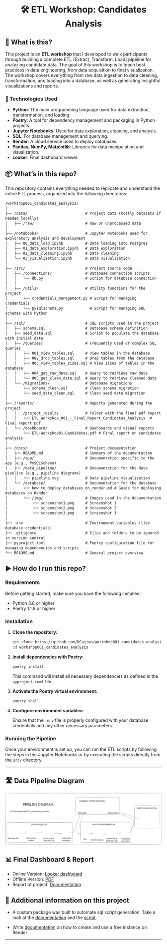 <center>

# 🛠️ ETL Workshop: Candidates Analysis

</center>

## 🤔 What is this?

This project is an **ETL workshop** that I developed to walk participants through building a complete ETL (Extract, Transform, Load) pipeline for analyzing candidate data. The goal of this workshop is to teach best practices in data engineering, from data acquisition to final visualization. The workshop covers everything from raw data ingestion to data cleaning, transformation, and loading into a database, as well as generating insightful visualizations and reports.

### 🔨 Technologies Used

- **Python**: The main programming language used for data extraction, transformation, and loading.
- **Poetry**: A tool for dependency management and packaging in Python projects.
- **Jupyter Notebooks**: Used for data exploration, cleaning, and analysis.
- **SQL**: For database management and querying.
- **Render**: A cloud service used to deploy databases.
- **Pandas, NumPy, Matplotlib**: Libraries for data manipulation and visualization.
- **Looker**: Final dashboard viewer.

## 📦 What’s in this repo?

This repository contains everything needed to replicate and understand the entire ETL process, organized into the following directories:

```plaintext
/workshop001_candidates_analysis/
│
├── /data/                          # Project data (mostly datasets if needed locally)
│   ├── /raw/                       # Raw or unprocessed data
│
├── /notebooks/                     # Jupyter Notebooks used for exploratory analysis and development
│   ├── 00_data_load.ipynb          # Data loading into Postgres
│   ├── 01_data_exploration.ipynb   # Data exploration
│   ├── 02_data_cleaning.ipynb      # Data cleaning
│   └── 03_visualization.ipynb      # Data visualization
│
├── /src/                           # Project source code
│   ├── /connections/               # Database connection scripts
│   │   └── db.py                   # Script for database connection
│   │
│   ├── /utils/                     # Utility functions for the project
│       ├── credentials_management.py # Script for managing credentials
│       └── pysqlschema.py            # Script for managing SQL schemas with Python
│
├── /sql/                           # SQL scripts used in the project
│   ├── schema.sql                  # Database schema definition
│   ├── seed_data.sql               # Script to populate the database with initial data
│   ├── /queries/                   # Frequently used or complex SQL queries
│   │   ├── 001_view_tables.sql     # View tables in the database
│   │   ├── 002_drop_tables.sql     # Drop tables from the database
│   │   ├── 003_view_tables_sizes.sql # View sizes of tables in the database
│   │   ├── 004_get_raw_data.sql    # Query to retrieve raw data
│   │   └── 005_get_clean_data.sql  # Query to retrieve cleaned data
│   └── /migrations/                # Database migrations
│       ├── schema_clean.sql        # Clean schema migration
│       └── seed_data_clean.sql     # Clean seed data migration
│
├── /reports/                       # Reports generated during the project
│   │   /project_results            # Folder with the final pdf report
│   │   └── ETL_Workshop_001_-_Final_Report_Candidates_Analysis  # Final report pdf
│   └── /dashboard/                 # Dashboards and visual reports
│       └── ETL-Workshop01-Candidates.pdf # Final report on candidates analysis
│
├── /docs/                          # Project documentation
│   ├── README.md                   # Summary of the documentation
│   ├── /app/                       # Documentation specific to the app (e.g., PySQLSchema)
│   ├── /data_pipeline/             # Documentation for the data pipeline (e.g., pipeline diagrams)
│   │   └── pipeline.svg            # Data pipeline visualization
│   └── /database/                  # Documentation for the database
│       ├── how_to_deploy_databases_on_render.md # Guide for deploying databases on Render
│       └── /img/                   # Images used in the documentation
│           ├── screenshot1.png     # Screenshot 1
│           ├── screenshot2.png     # Screenshot 2
│           └── screenshot3.png     # Screenshot 3
│
├── .env                            # Environment variables (like database credentials)
├── .gitignore                      # Files and folders to be ignored in version control
├── pyproject.toml                  # Poetry configuration file for managing dependencies and scripts
└── README.md                       # General project overview
```

## ▶️ How do I run this repo?

### Requirements

Before getting started, make sure you have the following installed:

- Python 3.8 or higher
- Poetry 1.1.8 or higher

### Installation

1. **Clone the repository:**

   ```bash
   git clone https://github.com/DCajiao/workshop001_candidates_analysis
   cd workshop001_candidates_analysis
   ```

2. **Install dependencies with Poetry:**

   ```bash
   poetry install
   ```

   This command will install all necessary dependencies as defined in the `pyproject.toml` file.

3. **Activate the Poetry virtual environment:**

   ```bash
   poetry shell
   ```

4. **Configure environment variables:**

   Ensure that the `.env` file is properly configured with your database credentials and any other necessary parameters.

### Running the Pipeline

Once your environment is set up, you can run the ETL scripts by following the steps in the Jupyter Notebooks or by executing the scripts directly from the `src/` directory.

---

## 🛣️ Data Pipeline Diagram

![Data Pipeline Diagram](./docs/data_pipeline/pipeline.svg)

## 📊 Final Dashboard & Report

* Online Version: [Looker dashboard](https://lookerstudio.google.com/reporting/67a21901-1ed4-4228-a0b9-88bc08a653e1)
* Offline Version: [PDF](https://github.com/DCajiao/workshop001_candidates_analysis/blob/develop/reports/dashboard/ETL-Workshop01-Candidates.pdf)
* Report of project: [Documentation](https://github.com/DCajiao/workshop001_candidates_analysis/blob/develop/reports/project_results/ETL_Workshop_001_-_Final_Report_Candidates_Analysis.pdf)

## 🎯 Additional information on this project

* A custom package was built to automate sql script generation. Take a look at the [documentation](https://github.com/DCajiao/workshop001_candidates_analysis/blob/main/docs/app/PySQLSchema.md) and the [script](https://github.com/DCajiao/workshop001_candidates_analysis/blob/main/src/utils/pysqlschema.py).

* Write [documentation](https://github.com/DCajiao/workshop001_candidates_analysis/blob/main/docs/database/how_to_deploy_databases_on_render.md) on how to create and use a free instance on Render

---